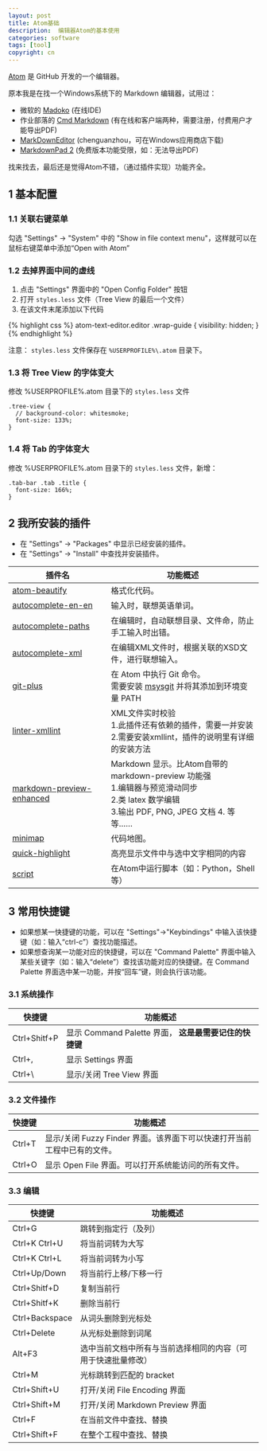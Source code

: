 ```yaml
---
layout: post
title: Atom基础
description:  编辑器Atom的基本使用
categories: software
tags: [tool]
copyright: cn
---
```


[Atom](https://atom.io) 是 GitHub 开发的一个编辑器。

原本我是在找一个Windows系统下的 Markdown 编辑器，试用过：

* 微软的 [Madoko](https://www.madoko.net/) (在线IDE)
* 作业部落的 [Cmd Markdown](https://www.zybuluo.com/cmd/) (有在线和客户端两种，需要注册，付费用户才能导出PDF)
* [MarkDownEditor](https://www.microsoft.com/zh-cn/store/p/markdownuwp/9nblggh4q9rs) (chenguanzhou，可在Windows应用商店下载)
* [MarkdownPad 2](http://markdownpad.com/) (免费版本功能受限，如：无法导出PDF)

找来找去，最后还是觉得Atom不错，（通过插件实现）功能齐全。

## 1 基本配置

### 1.1 关联右键菜单

勾选 "Settings" -> "System" 中的 "Show in file context menu"，这样就可以在鼠标右键菜单中添加“Open with Atom”

### 1.2 去掉界面中间的虚线

1. 点击 "Settings" 界面中的 "Open Config Folder" 按钮
2. 打开 `styles.less` 文件（Tree View 的最后一个文件）
3. 在该文件末尾添加以下代码

{% highlight css %}
atom-text-editor.editor .wrap-guide {
  visibility: hidden;
}
{% endhighlight %}

注意： `styles.less` 文件保存在 `%USERPROFILE%\.atom` 目录下。

### 1.3 将 Tree View 的字体变大

修改 %USERPROFILE%\.atom 目录下的 `styles.less` 文件

```
.tree-view {
  // background-color: whitesmoke;
  font-size: 133%;
}
```

### 1.4 将 Tab 的字体变大

修改 %USERPROFILE%\.atom 目录下的 `styles.less` 文件，新增：

```
.tab-bar .tab .title {
  font-size: 166%;
}
```


## 2 我所安装的插件

* 在 "Settings" -> "Packages" 中显示已经安装的插件。
* 在 "Settings" -> "Install" 中查找并安装插件。

| 插件名 | 功能概述 |
| ------ | ---------- |
| [atom-beautify](https://atom.io/packages/atom-beautify) | 格式化代码。 |
| [autocomplete-en-en](https://atom.io/packages/autocomplete-en-en) | 输入时，联想英语单词。 |
| [autocomplete-paths](https://atom.io/packages/autocomplete-paths) | 在编辑时，自动联想目录、文件命，防止手工输入时出错。 |
| [autocomplete-xml](https://atom.io/packages/autocomplete-xml) | 在编辑XML文件时，根据关联的XSD文件，进行联想输入。 |
| [git-plus](https://atom.io/packages/git-plus)  | 在 Atom 中执行 Git 命令。<br> 需要安装 [msysgit](https://git-for-windows.github.io/) 并将其添加到环境变量 PATH  |
| [linter-xmllint](https://atom.io/packages/linter-xmllint)  | XML文件实时校验<br>  1.此插件还有依赖的插件，需要一并安装<br>  2.需要安装xmllint，插件的说明里有详细的安装方法 |
| [markdown-preview-enhanced](https://atom.io/packages/markdown-preview-enhanced) | Markdown 显示。比Atom自带的 markdown-preview 功能强<br> 1.编辑器与预览滑动同步<br> 2.类 latex 数学编辑<br> 3.输出 PDF, PNG, JPEG 文档 4. 等等…… |
| [minimap](https://atom.io/packages/minimap ) | 代码地图。 |
| [quick-highlight ](https://atom.io/packages/quick-highlight ) | 高亮显示文件中与选中文字相同的内容 |
| [script](https://atom.io/packages/script) | 在Atom中运行脚本（如：Python，Shell等） |


## 3 常用快捷键

* 如果想某一快捷键的功能，可以在 "Settings"->"Keybindings" 中输入该快捷键（如：输入“ctrl-c”）查找功能描述。
* 如果想查询某一功能对应的快捷键，可以在  "Command Palette" 界面中输入某些关键字（如：输入“delete”）查找该功能对应的快捷键。在 Command Palette 界面选中某一功能，并按“回车”键，则会执行该功能。

### 3.1 系统操作

| 快捷键 | 功能概述 |
| ----- | ------- |
| Ctrl+Shitf+P | 显示 Command Palette 界面， **这是最需要记住的快捷键** |
| Ctrl+, | 显示 Settings 界面 |
| Ctrl+\ | 显示/关闭 Tree View 界面 |

### 3.2 文件操作

| 快捷键 | 功能概述 |
| ----- | ------- |
| Ctrl+T | 显示/关闭 Fuzzy Finder 界面。该界面下可以快速打开当前工程中已有的文件。 |
| Ctrl+O | 显示 Open File 界面。可以打开系统能访问的所有文件。 |


### 3.3 编辑

| 快捷键 | 功能概述 |
| ----- | ------- |
| Ctrl+G | 跳转到指定行（及列） |
| Ctrl+K Ctrl+U | 将当前词转为大写 |
| Ctrl+K Ctrl+L | 将当前词转为小写 |
| Ctrl+Up/Down | 将当前行上移/下移一行 |
| Ctrl+Shitf+D | 复制当前行 |
| Ctrl+Shitf+K | 删除当前行 |
| Ctrl+Backspace | 从词头删除到光标处 |
| Ctrl+Delete | 从光标处删除到词尾 |
| Alt+F3 | 选中当前文档中所有与当前选择相同的内容（可用于快速批量修改） |
| Ctrl+M | 光标跳转到匹配的 bracket |
| Ctrl+Shift+U | 打开/关闭 File Encoding 界面 |
| Ctrl+Shift+M | 打开/关闭 Markdown Preview 界面 |
| Ctrl+F | 在当前文件中查找、替换 |
| Ctrl+Shift+F | 在整个工程中查找、替换 |
